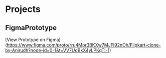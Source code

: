 # Projects
## FigmaPrototype
[View Prototype on Figma]
(https://www.figma.com/proto/rru4Mpr3BKXw7MJFI92nOh/Flipkart-clone-by-Anirudh?node-id=0-1&t=VV7UdBxX4yLPKqTI-1)
